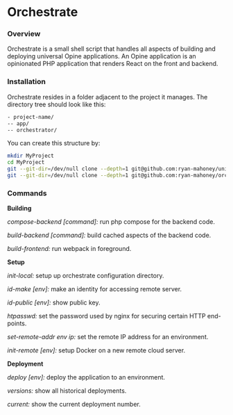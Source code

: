 Orchestrate
===========

### Overview
Orchestrate is a small shell script that handles all aspects of building and deploying universal Opine applications. An Opine application is an opinionated PHP application that renders React on the front and backend.

### Installation
Orchestrate resides in a folder adjacent to the project it manages. The directory tree should look like this:

```sh
- project-name/
-- app/
-- orchestrator/
```
You can create this structure by:
```sh
mkdir MyProject
cd MyProject
git --git-dir=/dev/null clone --depth=1 git@github.com:ryan-mahoney/universal-react-php-app.git app
git --git-dir=/dev/null clone --depth=1 git@github.com:ryan-mahoney/orchestrate.git
```

### Commands
**Building**

*compose-backend [command]:* run php compose for the backend code.

*build-backend [command]:* build cached aspects of the backend code.

*build-frontend:* run webpack in foreground.

**Setup**

*init-local:* setup up orchestrate configuration directory.

*id-make [env]:* make an identity for accessing remote server.

*id-public [env]:* show public key.

*htpasswd:* set the password used by nginx for securing certain HTTP end-points.

*set-remote-addr env ip:* set the remote IP address for an environment.

*init-remote [env]:* setup Docker on a new remote cloud server.

**Deployment**

*deploy [env]:* deploy the application to an environment.

*versions:* show all historical deployments.

*current:* show the current deployment number.
